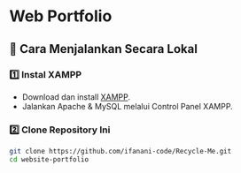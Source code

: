 # Web Portfolio

## 📌 Cara Menjalankan Secara Lokal

### 1️⃣ Instal XAMPP
- Download dan install [XAMPP](https://www.apachefriends.org/download.html).
- Jalankan Apache & MySQL melalui Control Panel XAMPP.

### 2️⃣ Clone Repository Ini
```sh
git clone https://github.com/ifanani-code/Recycle-Me.git
cd website-portfolio

